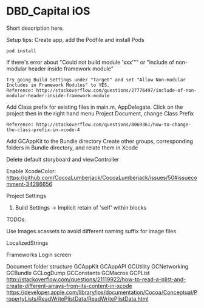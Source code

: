 # DBD_Capital iOS
Short description here.

Setup tips:
Create app, add the Podfile and install Pods

    pod install

If there's error about "Could not build module 'xxx'"" or "include of non-modular header inside framework module"

    Try going Build Settings under "Target" and set "Allow Non-modular Includes in Framework Modules" to YES.
    Reference: http://stackoverflow.com/questions/27776497/include-of-non-modular-header-inside-framework-module

Add Class prefix for existing files in main.m, AppDelegate. Click on the project then in the right hand menu Project Document, change Class Prefix

    Reference: http://stackoverflow.com/questions/8069361/how-to-change-the-class-prefix-in-xcode-4

Add GCAppKit to the Bundle directory
Create other groups, corresponding folders in Bundle directory, and relate them in Xcode

Delete default storyboard and viewController

Enable XcodeColor: https://github.com/CocoaLumberjack/CocoaLumberjack/issues/50#issuecomment-34286656

Project Settings
1. Build Settings -> Implicit retain of 'self' within blocks



TODOs:

Use Images.xcassets to avoid different naming suffix for image files

LocalizedStrings

Frameworks
  Login screen

Document folder structure
GCAppKit
  GCAppAPI
  GCUtility
  GCNetworking
  GCBundle
  GCLogDump
  GCConstants
  GCMacros
  GCPList
    http://stackoverflow.com/questions/21119922/how-to-read-a-plist-and-create-different-arrays-from-its-content-in-xcode
    https://developer.apple.com/library/ios/documentation/Cocoa/Conceptual/PropertyLists/ReadWritePlistData/ReadWritePlistData.html
